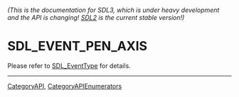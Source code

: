 ###### (This is the documentation for SDL3, which is under heavy development and the API is changing! [SDL2](https://wiki.libsdl.org/SDL2/) is the current stable version!)
# SDL_EVENT_PEN_AXIS

Please refer to [SDL_EventType](SDL_EventType) for details.

----
[CategoryAPI](CategoryAPI), [CategoryAPIEnumerators](CategoryAPIEnumerators)

